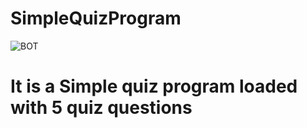 # SimpleQuizProgram

![BOT](https://graph.org/file/990070090a74833d219be.jpg)



# It is a Simple quiz program loaded with 5 quiz questions
